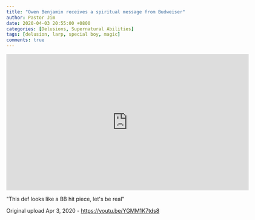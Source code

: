 ```yaml
---
title: "Owen Benjamin receives a spiritual message from Budweiser"
author: Pastor Jim
date: 2020-04-03 20:55:00 +0800
categories: [Delusions, Supernatural Abilities]
tags: [delusion, larp, special boy, magic]
comments: true
---
```


<iframe width="640" height="360" scrolling="no" frameborder="0" style="border: none;" src="https://www.bitchute.com/embed/kVPX8klYvTHo/"></iframe>

"This def looks like a BB hit piece, let's be real"



Original upload Apr 3, 2020 - https://youtu.be/YGMM1K7tds8
